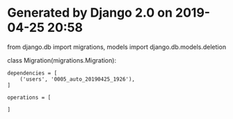 # Generated by Django 2.0 on 2019-04-25 20:58

from django.db import migrations, models
import django.db.models.deletion


class Migration(migrations.Migration):

    dependencies = [
        ('users', '0005_auto_20190425_1926'),
    ]

    operations = [
         
    ]

